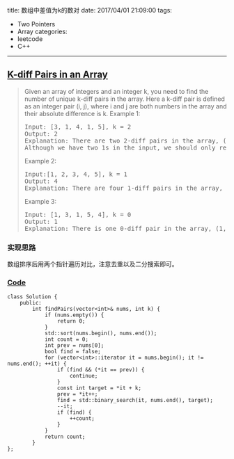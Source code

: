 title: 数组中差值为k的数对
date: 2017/04/01 21:09:00
tags:
- Two Pointers
- Array
categories:
- leetcode
- C++

---
## [K-diff Pairs in an Array](https://leetcode.com/problems/k-diff-pairs-in-an-array/)
> Given an array of integers and an integer k, you need to find the number of unique k-diff pairs in the array. Here a k-diff pair is defined as an integer pair (i, j), where i and j are both numbers in the array and their absolute difference is k.
> Example 1:
> <pre>
> Input: [3, 1, 4, 1, 5], k = 2
> Output: 2
> Explanation: There are two 2-diff pairs in the array, (1, 3) and (3, 5).
> Although we have two 1s in the input, we should only return the number of unique pairs.
> </pre>
> Example 2:
> <pre>
> Input:[1, 2, 3, 4, 5], k = 1
> Output: 4
> Explanation: There are four 1-diff pairs in the array, (1, 2), (2, 3), (3, 4) and (4, 5).
> </pre>
> Example 3:
> <pre>
> Input: [1, 3, 1, 5, 4], k = 0
> Output: 1
> Explanation: There is one 0-diff pair in the array, (1, 1).
> </pre>

### 实现思路
数组排序后用两个指针遍历对比，注意去重以及二分搜索即可。

### [Code](https://github.com/Finalcheat/leetcode/blob/master/src/K-diff-Pairs-in-an-Array.cpp)
```
class Solution {
    public:
        int findPairs(vector<int>& nums, int k) {
            if (nums.empty()) {
                return 0;
            }
            std::sort(nums.begin(), nums.end());
            int count = 0;
            int prev = nums[0];
            bool find = false;
            for (vector<int>::iterator it = nums.begin(); it != nums.end(); ++it) {
                if (find && (*it == prev)) {
                    continue;
                }
                const int target = *it + k;
                prev = *it++;
                find = std::binary_search(it, nums.end(), target);
                --it;
                if (find) {
                    ++count;
                }
            }
            return count;
        }
};
```
